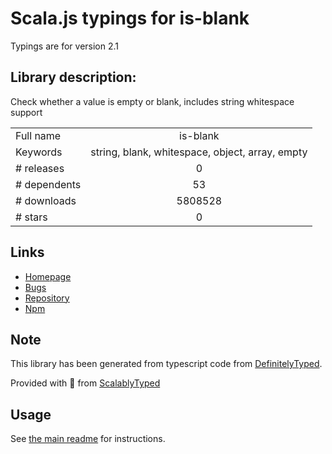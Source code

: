 
# Scala.js typings for is-blank

Typings are for version 2.1

## Library description:
Check whether a value is empty or blank, includes string whitespace support

|                    |                 |
| ------------------ | :-------------: |
| Full name          | is-blank |
| Keywords           | string, blank, whitespace, object, array, empty |
| # releases         | 0 |
| # dependents       | 53 |
| # downloads        | 5808528 |
| # stars            | 0 |

## Links
- [Homepage](https://github.com/johnotander/is-blank#readme)
- [Bugs](https://github.com/johnotander/is-blank/issues)
- [Repository](https://github.com/johnotander/is-blank)
- [Npm](https://www.npmjs.com/package/is-blank)
    


## Note
This library has been generated from typescript code from [DefinitelyTyped](https://definitelytyped.org).

Provided with :purple_heart: from [ScalablyTyped](https://github.com/oyvindberg/ScalablyTyped)

## Usage
See [the main readme](../../readme.md) for instructions.


